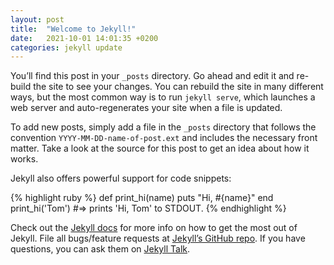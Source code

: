 ```yaml
---
layout: post
title:  "Welcome to Jekyll!"
date:   2021-10-01 14:01:35 +0200
categories: jekyll update
---
```

You’ll find this post in your `_posts` directory. Go ahead and edit it and re-build the site to see your changes. You can rebuild the site in many different ways, but the most common way is to run `jekyll serve`, which launches a web server and auto-regenerates your site when a file is updated.

To add new posts, simply add a file in the `_posts` directory that follows the convention `YYYY-MM-DD-name-of-post.ext` and includes the necessary front matter. Take a look at the source for this post to get an idea about how it works.

Jekyll also offers powerful support for code snippets:

{% highlight ruby %}
def print_hi(name)
  puts "Hi, #{name}"
end
print_hi('Tom')
#=> prints 'Hi, Tom' to STDOUT.
{% endhighlight %}

Check out the [Jekyll docs][jekyll-docs] for more info on how to get the most out of Jekyll. File all bugs/feature requests at [Jekyll’s GitHub repo][jekyll-gh]. If you have questions, you can ask them on [Jekyll Talk][jekyll-talk].

[jekyll-docs]: https://jekyllrb.com/docs/home
[jekyll-gh]:   https://github.com/jekyll/jekyll
[jekyll-talk]: https://talk.jekyllrb.com/
